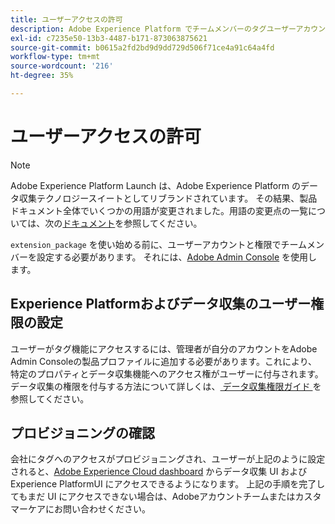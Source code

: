 ```yaml
---
title: ユーザーアクセスの許可
description: Adobe Experience Platform でチームメンバーのタグユーザーアカウントと権限を設定します。
exl-id: c7235e50-13b3-4487-b171-873063875621
source-git-commit: b0615a2fd2bd9d9dd729d506f71ce4a91c64a4fd
workflow-type: tm+mt
source-wordcount: '216'
ht-degree: 35%

---
```


# ユーザーアクセスの許可

>[!NOTE]
>
>Adobe Experience Platform Launch は、Adobe Experience Platform のデータ収集テクノロジースイートとしてリブランドされています。 その結果、製品ドキュメント全体でいくつかの用語が変更されました。用語の変更点の一覧については、次の[ドキュメント](../../term-updates.md)を参照してください。

`extension_package` を使い始める前に、ユーザーアカウントと権限でチームメンバーを設定する必要があります。  それには、[Adobe Admin Console](https://adminconsole.adobe.com/) を使用します。

## Experience Platformおよびデータ収集のユーザー権限の設定

ユーザーがタグ機能にアクセスするには、管理者が自分のアカウントをAdobe Admin Consoleの製品プロファイルに追加する必要があります。これにより、特定のプロパティとデータ収集機能へのアクセス権がユーザーに付与されます。 データ収集の権限を付与する方法について詳しくは、[&#x200B; データ収集権限ガイド &#x200B;](../../../collection/permissions.md) を参照してください。

## プロビジョニングの確認

会社にタグへのアクセスがプロビジョニングされ、ユーザーが上記のように設定されると、[Adobe Experience Cloud dashboard](https://experience.adobe.com/) からデータ収集 UI およびExperience PlatformUI にアクセスできるようになります。 上記の手順を完了してもまだ UI にアクセスできない場合は、Adobeアカウントチームまたはカスタマーケアにお問い合わせください。

